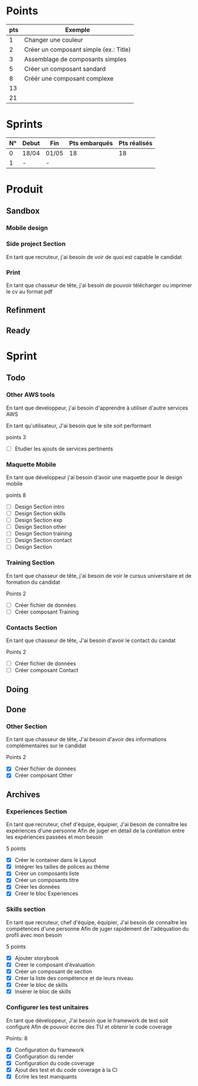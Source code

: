 # Points

| pts | Exemple                                |
| --- | -------------------------------------- |
| 1   | Changer une couleur                    |
| 2   | Créer un composant simple (ex.: Title) |
| 3   | Assemblage de composants simples       |
| 5   | Créer un composant sandard             |
| 8   | Créér une composant complexe           |
| 13  |                                        |
| 21  |                                        |

# Sprints

| N°  | Debut | Fin   | Pts embarqués | Pts réalisés |
| --- | ----- | ----- | ------------- | ------------ |
| 0   | 18/04 | 01/05 | 18            | 18           |
| 1   | -     | -     |               |              |

# Produit

## Sandbox

### Mobile design

### Side project Section

En tant que recruteur,
j'ai besoin de voir de quoi est capable le candidat

### Print

En tant que chasseur de tête,
j'ai besoin de pouvoir télécharger ou imprimer le cv au format pdf

## Refinment

## Ready

# Sprint

## Todo

### Other AWS tools

En tant que developpeur,
j'ai besoin d'apprendre à utiliser d'autre services AWS

En tant qu'utilisateur,
J'ai besoin que le site soit performant

points 3

- [ ] Etudier les ajouts de services pertinents

### Maquette Mobile

En tant que développeur
j'ai besoin d'avoir une maquette pour le design mobile

points 8

- [ ] Design Section intro
- [ ] Design Section skills
- [ ] Design Section exp
- [ ] Design Section other
- [ ] Design Section training
- [ ] Design Section contact
- [ ] Design Section

### Training Section

En tant que chasseur de tête,
j'ai besoin de voir le cursus universitaire et de formation du candidat

Points 2

- [ ] Créer fichier de données
- [ ] Créer composant Training

### Contacts Section

En tant que chasseur de tête,
J'ai besoin d'avoir le contact du candat

Points 2

- [ ] Créer fichier de données
- [ ] Créer composant Contact

## Doing

## Done

### Other Section

En tant que chasseur de tête,
J'ai besoin d'avoir des informations complémentaires sur le candidat

Points 2

- [x] Créer fichier de données
- [x] Créer composant Other

## Archives

### Experiences Section

En tant que recruteur, chef d'équipe, équipier,
J'ai besoin de connaître les expériences d'une personne
Afin de juger en détail de la corélation entre les expériences passées et mon besoin

5 points

- [x] Créer le container dans le Layout
- [x] Intégrer les tailles de polices au thème
- [x] Créer un composants liste
- [x] Créer un composants titre
- [x] Créer les données
- [x] Créer le bloc Experiences

### Skills section

En tant que recruteur, chef d'équipe, équipier,
J'ai besoin de connaître les compétences d'une personne
Afin de juger rapidement de l'adéquation du profil avec mon besoin

5 points

- [x] Ajouter storybook
- [x] Créer le composant d'évaluation
- [x] Créer un composant de section
- [x] Créer la liste des compétence et de leurs niveau
- [x] Créer le bloc de skills
- [x] Insérer le bloc de skills

### Configurer les test unitaires

En tant que développeur,
J'ai besoin que le framework de test soit configuré
Afin de pouvoir écrire des TU et obtenir le code coverage

Points: 8

- [x] Configuration du framework
- [x] Configuration du render
- [x] Configuration du code coverage
- [x] Ajout des test et du code coverage à la CI
- [x] Ecrire les test manquants
